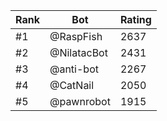 Rank|Bot|Rating
---|---|---
#1|@RaspFish|2637
#2|@NilatacBot|2431
#3|@anti-bot|2267
#4|@CatNail|2050
#5|@pawnrobot|1915
